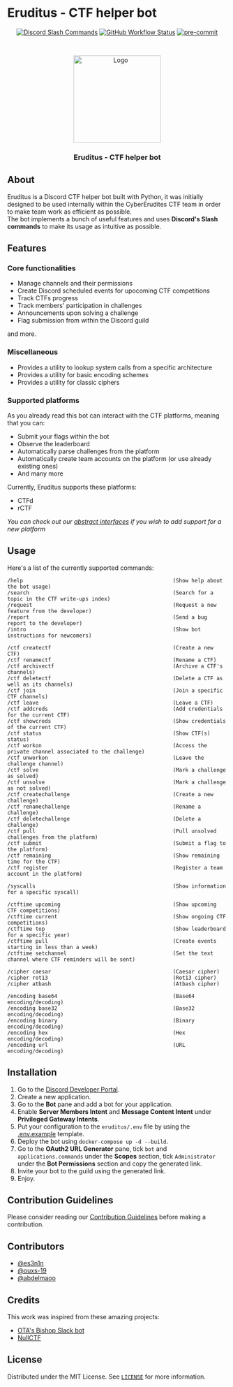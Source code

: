 # Eruditus - CTF helper bot
<p align="center">
        <a href="https://discord.com/developers/docs/interactions/slash-commands"><img src="https://img.shields.io/badge/%2F-Discord%20Slash-blue" alt="Discord Slash Commands"></a>
        <a href="https://github.com/hfz1337/Eruditus/actions"><img src="https://img.shields.io/github/actions/workflow/status/hfz1337/Eruditus/pre-commit.yml?branch=master&logo=github" alt="GitHub Workflow Status"></a>
        <a href="https://github.com/pre-commit/pre-commit"> <img alt="pre-commit" src="https://img.shields.io/badge/pre--commit-enabled-brightgreen?logo=pre-commit&logoColor=white&style=flat-square"></a>
</p>
<br/>
<p align="center">
  <img src="https://i.imgur.com/K5mNt37.jpg" alt="Logo" width="200">
  <h3 align="center">Eruditus - CTF helper bot</h3>
</p>

## About
Eruditus is a Discord CTF helper bot built with Python, it was initially designed to be
used internally within the CyberErudites CTF team in order to make team work as efficient
as possible.  
The bot implements a bunch of useful features and uses **Discord's Slash commands** to
make its usage as intuitive as possible.

## Features
### Core functionalities
- Manage channels and their permissions
- Create Discord scheduled events for upocoming CTF competitions
- Track CTFs progress
- Track members' participation in challenges
- Announcements upon solving a challenge
- Flag submission from within the Discord guild

and more.

### Miscellaneous
- Provides a utility to lookup system calls from a specific architecture
- Provides a utility for basic encoding schemes
- Provides a utility for classic ciphers

### Supported platforms
As you already read this bot can interact with the CTF platforms, meaning that you can:
- Submit your flags within the bot
- Observe the leaderboard
- Automatically parse challenges from the platform
- Automatically create team accounts on the platform (or use already existing ones)
- And many more

Currently, Eruditus supports these platforms:
- CTFd
- rCTF

_You can check out our [abstract interfaces](eruditus/lib/platforms/abc.py) if you wish to add support for a new platform_

## Usage
Here's a list of the currently supported commands:
```
/help                                                (Show help about the bot usage)
/search                                              (Search for a topic in the CTF write-ups index)
/request                                             (Request a new feature from the developer)
/report                                              (Send a bug report to the developer)
/intro                                               (Show bot instructions for newcomers)

/ctf createctf                                       (Create a new CTF)
/ctf renamectf                                       (Rename a CTF)
/ctf archivectf                                      (Archive a CTF's channels)
/ctf deletectf                                       (Delete a CTF as well as its channels)
/ctf join                                            (Join a specific CTF channels)
/ctf leave                                           (Leave a CTF)
/ctf addcreds                                        (Add credentials for the current CTF)
/ctf showcreds                                       (Show credentials of the current CTF)
/ctf status                                          (Show CTF(s) status)
/ctf workon                                          (Access the private channel associated to the challenge)
/ctf unworkon                                        (Leave the challenge channel)
/ctf solve                                           (Mark a challenge as solved)
/ctf unsolve                                         (Mark a challenge as not solved)
/ctf createchallenge                                 (Create a new challenge)
/ctf renamechallenge                                 (Rename a challenge)
/ctf deletechallenge                                 (Delete a challenge)
/ctf pull                                            (Pull unsolved challenges from the platform)
/ctf submit                                          (Submit a flag to the platform)
/ctf remaining                                       (Show remaining time for the CTF)
/ctf register                                        (Register a team account in the platform)

/syscalls                                            (Show information for a specific syscall)

/ctftime upcoming                                    (Show upcoming CTF competitions)
/ctftime current                                     (Show ongoing CTF competitions)
/ctftime top                                         (Show leaderboard for a specific year)
/ctftime pull                                        (Create events starting in less than a week)
/ctftime setchannel                                  (Set the text channel where CTF reminders will be sent)

/cipher caesar                                       (Caesar cipher)
/cipher rot13                                        (Rot13 cipher)
/cipher atbash                                       (Atbash cipher)

/encoding base64                                     (Base64 encoding/decoding)
/encoding base32                                     (Base32 encoding/decoding)
/encoding binary                                     (Binary encoding/decoding)
/encoding hex                                        (Hex encoding/decoding)
/encoding url                                        (URL encoding/decoding)
```

## Installation

1. Go to the [Discord Developer Portal](https://discord.com/developers/applications).
2. Create a new application.
3. Go to the **Bot** pane and add a bot for your application.
4. Enable **Server Members Intent** and **Message Content Intent** under
**Privileged Gateway Intents**.
5. Put your configuration to the `eruditus/.env` file by using the [.env.example](eruditus/.env.example) template.
6. Deploy the bot using `docker-compose up -d --build`.
7. Go to the **OAuth2 URL Generator** pane, tick `bot` and `applications.commands`
under the **Scopes** section, tick `Administrator` under the **Bot Permissions**
section and copy the generated link.
8. Invite your bot to the guild using the generated link.
9. Enjoy.

## Contribution Guidelines
Please consider reading our [Contribution Guidelines](.github/CONTRIBUTING.md) before
making a contribution.

## Contributors
- [@es3n1n](https://github.com/es3n1n)
- [@ouxs-19](https://github.com/ouxs-19)
- [@abdelmaoo](https://github.com/abdelmaoo)

## Credits
This work was inspired from these amazing projects:
- [OTA's Bishop Slack bot](https://github.com/OpenToAllCTF/OTA-Challenge-Bot)
- [NullCTF](https://github.com/NullPxl/NullCTF)

## License
Distributed under the MIT License. See [`LICENSE`](./LICENSE) for more information.

